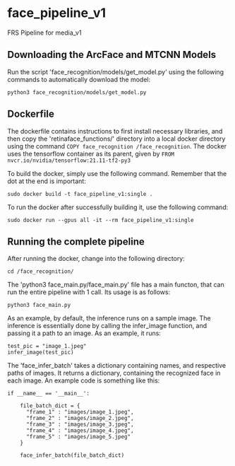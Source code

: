 # face_pipeline_v1
FRS Pipeline for media_v1

## Downloading the ArcFace and MTCNN Models
Run the script 'face_recognition/models/get_model.py' using the following commands to automatically download the model:
```
python3 face_recognition/models/get_model.py
```

## Dockerfile
The dockerfile contains instructions to first install necessary libraries, and then copy the 'retinaface_functions/' directory into a local docker directory using the command `COPY face_recognition /face_recognition`. The docker uses the tensorflow container as its parent, given by `FROM nvcr.io/nvidia/tensorflow:21.11-tf2-py3`

To build the docker, simply use the following command. Remember that the dot at the end is important:
```
sudo docker build -t face_pipeline_v1:single .
```
To run the docker after successfully building it, use the following command:
```
sudo docker run --gpus all -it --rm face_pipeline_v1:single
```

## Running the complete pipeline
After running the docker, change into the following directory:
```
cd /face_recognition/
````

The 'python3 face_main.py/face_main.py' file has a main functon, that can run the entire pipeline with 1 call. Its usage is as follows:
```
python3 face_main.py
```

As an example, by default, the inference runs on a sample image. The inference is essentially done by calling the infer_image function, and passing it a path to an image. As an example, it runs:
```
test_pic = "image_1.jpeg"
infer_image(test_pic)
```
The 'face_infer_batch' takes a dictionary containing names, and respective paths of images. It returns a dictionary, containing the recognized face in each image. An example code is something like this:
```
if __name__ == '__main__':
    
    file_batch_dict = {
      "frame_1" : "images/image_1.jpeg",
      "frame_2" : "images/image_2.jpeg",
      "frame_3" : "images/image_3.jpeg",
      "frame_4" : "images/image_4.jpeg",
      "frame_5" : "images/image_5.jpeg"
    }
    
    face_infer_batch(file_batch_dict)
```
